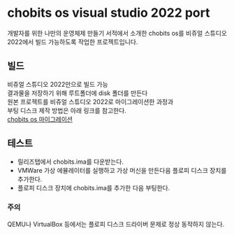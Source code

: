 # chobits os visual studio 2022 port

개발자를 위한 나만의 운영체제 만들기 서적에서 소개한
chobits os를 비쥬얼 스튜디오 2022에서 빌드 가능하도록 작업한
프로젝트입니다. 

## 빌드
비쥬얼 스튜디오 2022만으로 빌드 가능   
결과물을 저장하기 위해 루트폴더에 disk 폴더를 만든다  
원본 프로젝트를 비쥬얼 스튜디오 2022로 마이그레이션한 과정과  
부팅 디스크 제작 방법은 아래 링크를 참고한다.  
[chobits os 마이그레이션](https://wikidocs.net/164561)   


## 테스트
* 릴리즈탭에서 chobits.ima를 다운받는다.
* VMWare 가상 에뮬레이터를 실행하고 가상 머신을 만든다음 플로피 디스크 장치를 추가한다.
* 플로피 디스크 장치에 chobits.ima를 추가한 다음 부팅한다.

### 주의
QEMU나 VirtualBox 등에서는 플로피 디스크 드라이버 문제로 정상 동작하지 않는다.
